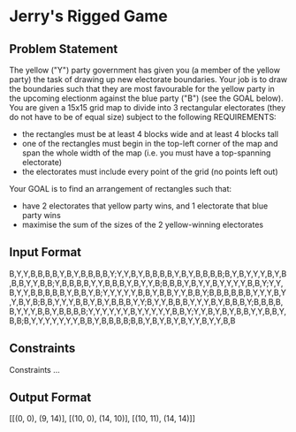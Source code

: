 # Jerry's Rigged Game

## Problem Statement

The yellow ("Y") party government has given you (a member of the yellow party) the task of drawing up new electorate boundaries. Your job is to draw the boundaries such that they are most favourable for the yellow party in the upcoming electionm against the blue party ("B") (see the GOAL below). You are given a 15x15 grid map to divide into 3 rectangular electorates (they do not have to be of equal size) subject to the following REQUIREMENTS:

- the rectangles must be at least 4 blocks wide and at least 4 blocks tall
- one of the rectangles must begin in the top-left corner of the map and span the whole width of the map (i.e. you must have a top-spanning electorate)
- the electorates must include every point of the grid (no points left out)

Your GOAL is to find an arrangement of rectangles such that:

- have 2 electorates that yellow party wins, and 1 electorate that blue party wins
- maximise the sum of the sizes of the 2 yellow-winning electorates

## Input Format

B,Y,Y,B,B,B,B,Y,B,Y,B,B,B,B,Y;Y,Y,B,Y,B,B,B,B,Y,B,Y,B,B,B,B;B,Y,B,Y,Y,Y,B,Y,B,B,B,Y,Y,B,B;Y,B,B,B,B,Y,Y,B,B,B,Y,B,Y,Y,B;B,B,B,Y,B,Y,Y,B,Y,Y,Y,Y,B,B,Y;Y,Y,B,Y,Y,B,B,B,B,B,Y,B,B,Y,B;Y,Y,Y,Y,Y,B,B,Y,B,B,Y,Y,B,B,Y;B,B,B,B,B,B,Y,Y,Y,B,Y,Y,B,Y,B;B,B,Y,Y,Y,B,B,Y,B,Y,B,B,B,Y,Y;B,Y,Y,B,B,B,Y,Y,Y,B,Y,B,B,B,Y;B,B,B,B,B,Y,Y,Y,B,B,Y,B,B,B,B;Y,Y,Y,Y,Y,Y,B,Y,Y,Y,Y,Y,B,B,Y;Y,Y,B,Y,B,Y,B,B,Y,Y,B,B,Y,B,B;B,Y,Y,Y,Y,Y,Y,Y,B,B,Y,B,B,B,B;B,B,Y,B,Y,B,Y,B,Y,Y,B,Y,Y,B,B

## Constraints

Constraints ... 

## Output Format

[[(0, 0), (9, 14)], [(10, 0), (14, 10)], [(10, 11), (14, 14)]]